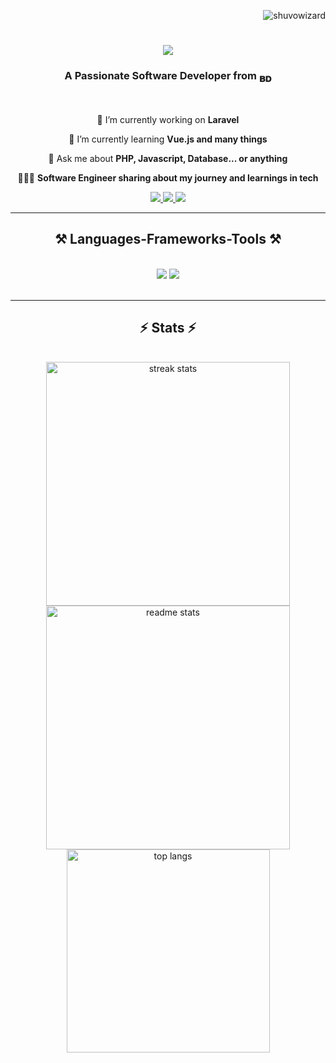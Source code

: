 <p align="right"> <img src="https://komarev.com/ghpvc/?username=shuvowizard&label=Visitors&color=0e75b6&style=flat" alt="shuvowizard" /> </p>

<h1 align="center">
    <img src="https://readme-typing-svg.herokuapp.com/?font=Righteous&size=35&center=true&vCenter=true&width=500&height=70&duration=4000&lines=Hi+There!+👋;+I'm+Mohammad+Shuvo!;" />
</h1>

<h3 align="center">A Passionate Software Developer from <sub>𝐁𝐃</sub></h3>
<br/>

<div align="center">

 🔭 I’m currently working on **Laravel**

 🌱 I’m currently learning **Vue.js and many things**

 💬 Ask me about **PHP, Javascript, Database... or anything**

 👩🏻‍💻 **Software Engineer sharing about my journey and learnings in tech**


 </div>
 
<div align="center"> 
  <a href="https://linkedin.com/in/msshuvo07" target="_blank">
    <img src="https://img.shields.io/badge/LinkedIn-0077B5?style=for-the-badge&logo=linkedin&logoColor=white" target="_blank"/>
  </a>
  <a href="https://twitter.com/msshuvo07" target="_blank">
    <img src="https://img.shields.io/badge/Twitter-000000?style=for-the-badge&logo=X&logoColor=white" />
  </a>
  <a href="#" target="_blank">
     <img src="https://img.shields.io/badge/Portfolio-FF5722?style=for-the-badge&logo=todoist&logoColor=white" target="_blank" /> 
    <!-- sqlite, safari, google-chrome are other good icon options -->
  </a>
</div>

 <hr/>
 
<h2 align="center">⚒️ Languages-Frameworks-Tools ⚒️</h2>
<br/>
<div align="center">
    <img src="https://skillicons.dev/icons?i=bootstrap,html,css,vscode,github,tailwind,git,cpp,notion" />
    <img src="https://skillicons.dev/icons?i=vue,nodejs,javascript,php,laravel,postman,mysql,jquery,npm,obsidian" /><br>
</div>

<br/>

<hr/>

<h2 align="center">⚡ Stats ⚡</h2>
<br>
<div align=center>
  <img width=390 src="https://github-readme-streak-stats.herokuapp.com/?user=shuvowizard&&theme=tokyonight" alt="streak stats"/>
  <img width=390 src="https://github-readme-stats.vercel.app/api?username=shuvowizard&count_private=true&show_icons=true&theme=tokyonight&rank_icon=github&border_radius=10" alt="readme stats" />
  <br/>
  <img width=325 align="center" src="https://github-readme-stats.vercel.app/api/top-langs/?username=shuvowizard&hide=HTML&langs_count=8&layout=compact&theme=tokyonight&border_radius=10&size_weight=0.5&count_weight=0.5&exclude_repo=github-readme-stats" alt="top langs" />
</div>

<br/><br/>
